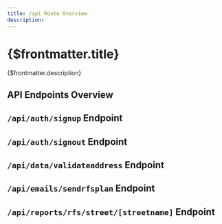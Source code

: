 ```yaml
---
title: /api Route Overview
description: 
---
```


# {$frontmatter.title}

{$frontmatter.description}

## API Endpoints Overview

## `/api/auth/signup` Endpoint

## `/api/auth/signout` Endpoint

## `/api/data/validateaddress` Endpoint

## `/api/emails/sendrfsplan` Endpoint

## `/api/reports/rfs/street/[streetname]` Endpoint
